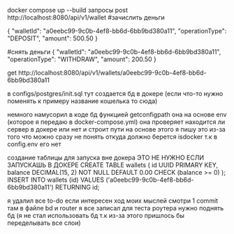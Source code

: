 docker compose up --build 
запросы
post http://localhost:8080/api/v1/wallet
#зачислить деньги

{
  "walletId": "a0eebc99-9c0b-4ef8-bb6d-6bb9bd380a11",
  "operationType": "DEPOSIT",
  "amount": 500.50
}

#снять деньги
{
  "walletId": "a0eebc99-9c0b-4ef8-bb6d-6bb9bd380a11",
  "operationType": "WITHDRAW",
  "amount": 200.50
}

get http://localhost:8080/api/v1/wallets/a0eebc99-9c0b-4ef8-bb6d-6bb9bd380a11


в configs/postgres/init.sql тут создается бд в докере (если что-то  нужно поменять к примеру название кошелька то сюда)

немного намусорил в коде бд функцией getconfigpath она на основе env (которое я передаю в docker-compose.yml)
она проверяет находится ли сервер в докере или нет и строит пути на основе этого  я пишу это из-за того что можно сразу не понять откуда должно берется isdocker т.к в config.env его нет

создание таблицы для запуска вне докера ЭТО НЕ НУЖНО ЕСЛИ ЗАПУСКАШЬ В ДОКЕРЕ
CREATE TABLE wallets (
    id UUID PRIMARY KEY,
    balance DECIMAL(15, 2) NOT NULL DEFAULT 0.00 CHECK (balance >= 0)
);
INSERT INTO wallets (id) 
VALUES ('a0eebc99-9c0b-4ef8-bb6d-6bb9bd380a11') 
RETURNING id; 

я удалил все to-do если интересен ход моих мыслей смотри 1 commit там в файле bd и router я все записал
для теста роутера нужно поднять бд (я не стал использовать бд т.к из-за этого пришлось бы переделывать все слои)